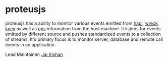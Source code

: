 # proteusjs

proteusjs has a ability to monitor various events emitted from [hapi](https://github.com/hapijs/hapi), [wreck](https://github.com/tgriesser/knex), [knex](https://github.com/hapijs/wreck) as well as [ops](https://github.com/hapijs/oppsy) information from the host machine. It listens for events emitted by different source and pushes standardized events to a collection of streams. It's primary focus is to monitor server, database and remote call events in an application.

Lead Maintainer: [Jai Kishan](https://github.com/geekjai)
